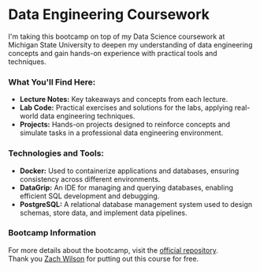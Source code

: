 # Data Engineering Coursework
I'm taking this bootcamp on top of my Data Science coursework at Michigan State University to deepen my understanding of data engineering concepts and gain hands-on experience with practical tools and techniques.

### What You'll Find Here:  
- **Lecture Notes:** Key takeaways and concepts from each lecture.  
- **Lab Code:** Practical exercises and solutions for the labs, applying real-world data engineering techniques.  
- **Projects:** Hands-on projects designed to reinforce concepts and simulate tasks in a professional data engineering environment.

### Technologies and Tools:  
- **Docker:** Used to containerize applications and databases, ensuring consistency across different environments.  
- **DataGrip:** An IDE for managing and querying databases, enabling efficient SQL development and debugging.  
- **PostgreSQL:** A relational database management system used to design schemas, store data, and implement data pipelines.  


### Bootcamp Information  
For more details about the bootcamp, visit the [official repository](https://github.com/DataExpert-io/data-engineer-handbook/tree/main/bootcamp).  
Thank you [Zach Wilson](https://www.linkedin.com/in/eczachly/) for putting out this course for free.
